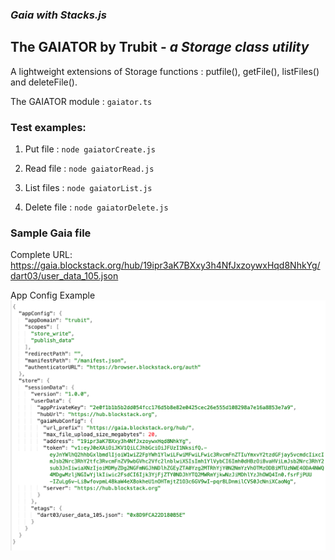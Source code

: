 ### *Gaia with Stacks.js*


## The GAIATOR by Trubit - *a Storage class utility*
A lightweight extensions of Storage functions : putfile(), getFile(), listFiles() and deleteFile().    
  
The GAIATOR module : ```gaiator.ts```    
  
### Test examples:

1. Put file : ```node gaiatorCreate.js```

2. Read file : ```node gaiatorRead.js```

3. List files : ```node gaiatorList.js```

4. Delete file : ```node gaiatorDelete.js```  

  
### Sample Gaia file

Complete URL:
https://gaia.blockstack.org/hub/19ipr3aK7BXxy3h4NfJxzoywxHqd8NhkYg/dart03/user_data_105.json

App Config Example
![App Config Exampe](appConfig.png)
